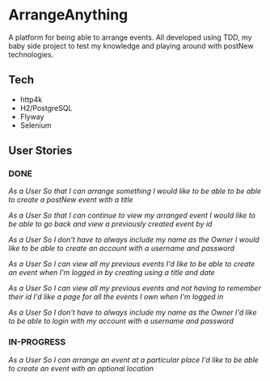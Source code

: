 # ArrangeAnything

A platform for being able to arrange events.  All developed using TDD, my baby side project to test my knowledge and playing around with postNew technologies.

## Tech

* http4k
* H2/PostgreSQL
* Flyway
* Selenium

## User Stories

### DONE
*As a User
So that I can arrange something
I would like to be able to be able to create a postNew event with a title*

*As a User
So that I can continue to view my arranged event
I would like to be able to go back and view a previously created event by id*

*As a User
So I don't have to always include my name as the Owner
I would like to be able to create an account with a username and password*


*As a User
So I can view all my previous events
I'd like to be able to create an event when I'm logged in by creating using a title and date*

*As a User
So I can view all my previous events and not having to remember their id
I'd like a page for all the events I own when I'm logged in*

*As a User
So I don't have to always include my name as the Owner
I'd like to be able to login with my account with a username and password*

### IN-PROGRESS

*As a User
So I can arrange an event at a particular place
I'd like to be able to create an event with an optional location*


